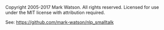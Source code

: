 Copyright 2005-2017 Mark Watson. All rights reserved. Licensed for use under the MIT license with attribution required.

See:  https://github.com/mark-watson/nlp_smalltalk
